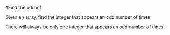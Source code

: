 #Find the odd int

Given an array, find the integer that appears an odd number of times.

There will always be only one integer that appears an odd number of times.
